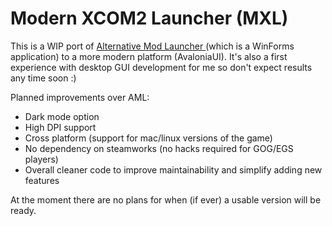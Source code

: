 ﻿# Modern XCOM2 Launcher (MXL)

This is a WIP port of [Alternative Mod Launcher ](https://github.com/X2CommunityCore/xcom2-launcher) (which is a WinForms application)
to a more modern platform (AvaloniaUI). It's also a first experience with desktop GUI development for me so don't expect results
any time soon :)

Planned improvements over AML:

* Dark mode option
* High DPI support
* Cross platform (support for mac/linux versions of the game)
* No dependency on steamworks (no hacks required for GOG/EGS players)
* Overall cleaner code to improve maintainability and simplify adding new features 

At the moment there are no plans for when (if ever) a usable version will be ready.